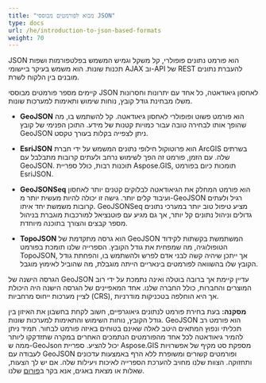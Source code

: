 ```yaml
---
title: "מבוא לפורמטים מבוססי JSON"
type: docs
url: /he/introduction-to-json-based-formats
weight: 70
---
```


JSON הוא פורמט נתונים פופולרי, קל משקל וגמיש המשמש בפלטפורמות ושפות תכנות שונות. הוא משמש בעיקר ביישומי AJAX וב-API של REST להעברת נתונים מובנים בין הלקוח לשרת.

קיימים מספר פורמטים מבוססי JSON לאחסון גיאודאטה, כל אחד עם יתרונות וחסרונות משלו מבחינת גודל קובץ, נוחות שימוש ותאימות למערכות שונות.

- **GeoJSON** הוא פורמט פשוט ופופולרי לאחסון גיאודאטה. קל להשתמש בו, מה שהופך אותו לבחירה טובה עבור כמויות קטנות של מידע. התוכן הפנימי של קובץ GeoJSON ניתן לצפייה בקלות בעורך טקסט.

- **EsriJSON** הוא פרוטוקול חילופי נתונים המשמש על ידי חברת ArcGIS בשרתים שלה. עם הזמן, פורמט זה הפך לשימוש נרחב ולעתים קרובות מתבלבל עם GeoJSON. תוכנות רבות, כולל ספריית Aspose.GIS, תומכות כיום בפורמט EsriJSON.

- **GeoJSONSeq** הוא פורמט המחלק את הגיאודאטה לבלוקים קטנים יותר לאחסון ועיבוד קלים יותר. גישה זו יכולה להיות מעשית יותר מ-GeoJSON רגיל ולעתים קרובות משמשת יחד איתו. GeoJSONSeq מציע טיפול טוב יותר במערכי נתונים גדולים וניהול נתונים קל יותר, אך גם מגיע עם פוטנציאל למורכבות מוגברת בניהול מספר קבצים והצורך בתוכנה מיוחדת.

- **TopoJSON** הוא גרסה מתקדמת של GeoJSON המשתמשת בקשתות לקידוד הטופולוגיה, מה שמפחית את גודל הקובץ. הספרייה שלנו תומכת בפורמט TopoJSON, אך ייתכן שיהיה קשה לבני אדם לפרש ולהשתמש בו, והפחתת גודל הקובץ שלו בהשוואה לפורמטים בינאריים הייתה מוגבלת, מה שהוביל לאימוץ מוגבל.

הגרסה הישנה של GeoJSON עדיין קיימת אך ברובה בוטלה ואינה נתמכת על ידי רוב המוצרים והחברות, כולל החברה שלנו. אחד המאפיינים של הגרסה הישנה היה היכולת לציין מערכות ייחוס מרחביות (CRS), אך היא הוחלפה בטכניקות מודרניות.

**מסקנה:**
בעת בחירת פורמט לנתונים גיאוגרפיים, חשוב לקחת בחשבון את האיזון בין גודל הקובץ, נוחות השימוש והתאימות למערכות שונות. GeoJSON הוא פורמט רב תכליתי ונפוץ המתאים היטב לאלה שאינם בטוחים באיזה פורמט לבחור. תמיד ניתן להמיר גיאודאטה לכל אחד מהפורמטים הנתמכים האחרים במקרה שתזדקקו ליותר ממה ש-GeoJson יכול להציע. ספריית Aspose.GIS מספקת סט מקיף של אפשרויות לעבודה עם GeoJSON ופורמטים קשורים ומשופרת ללא הרף באמצעות עדכונים ותחזוקה. הצוות שלנו מחויב להערכת הספרייה לאיכות ויעילות שלה. אם יש לך הצעות, שאלות או מצאת באגים, אנא בקר ב[פורום](https://forum.aspose.com/c/gis/33) שלנו.
